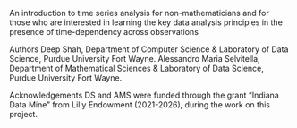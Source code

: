 An introduction to time series analysis for non-mathematicians and for those who are interested in learning the key data analysis principles in the presence of time-dependency across observations

Authors
Deep Shah, Department of Computer Science & Laboratory of Data Science, Purdue University Fort Wayne.
Alessandro Maria Selvitella, Department of Mathematical Sciences & Laboratory of Data Science, Purdue University Fort Wayne.

Acknowledgements
DS and AMS were funded through the grant “Indiana Data Mine” from Lilly Endowment (2021-2026), during the work on this project.
